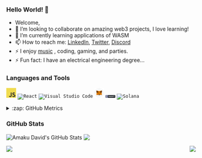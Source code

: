 ### Hello World! 👋
- Welcome,
- 👯 I’m looking to collaborate on amazing web3 projects, I love learning!
- 🌱 I’m currently learning applications of WASM
- 📫 How to reach me: [LinkedIn](https://linkedin.com/in/david-amaku), [Twitter](https://twitter.com/validateweb3), [Discord](Maestrohwithit#7408)
- ⚡ I enjoy [music](https://open.spotify.com/playlist/37i9dQZF1E38ZjvvzEB2wq?si=f000bcf1cd1c430e) , coding, gaming, and parties.
- ⚡ Fun fact: I have an electrical engineering degree...

### Languages and Tools

<code><img alt="JavaScript" width="26px" src="https://raw.githubusercontent.com/github/explore/80688e429a7d4ef2fca1e82350fe8e3517d3494d/topics/javascript/javascript.png" /></code>
<code><img  alt="React" width="26px" src="https://cdn.icon-icons.com/icons2/2108/PNG/512/react_icon_130845.png" /></code>
<code><img  alt="Visual Studio Code" width="26px" src="https://cdn.icon-icons.com/icons2/2107/PNG/512/file_type_vscode_icon_130084.png" /></code>
<code><img  alt="Metamask" width="26px" src="https://github.com/bin0316/bin0316/blob/main/icons/icon_metamask.png" /></code>
<code><img  alt="Solidity" width="26px" src="https://github.com/bluesnooker123/bluesnooker123/blob/main/solidity.png" /></code>
<code><img  alt="Solana" width="26px" src="https://raw.githubusercontent.com/trustwallet/assets/master/blockchains/solana/info/logo.png" /></code>

<details>
  <summary>:zap: GitHub Metrics</summary>
  
![Metrics](https://metrics.lecoq.io/maestroh1git?template=classic&config.timezone=Africa/Lagos)
</details>

### GitHub Stats

<div>
<img align="center" alt="Amaku David's GitHub Stats" src="https://github-readme-stats.vercel.app/api?username=maestroh1git&show_icons=true&hide_border=true&include_all_commits=true&theme=gotham" />

<img align="center" src="https://github-readme-stats.vercel.app/api/top-langs/?username=maestroh1git&layout=compact&theme=gotham" />
</div>

<p>
<img align="left" src="https://visitor-badge.laobi.icu/badge?page_id=maestroh1git.visitor-badge" />
<img align="right" src="https://img.shields.io/github/followers/maestroh1git?label=Follow&style=social" />
</p>

